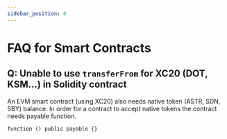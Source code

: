 ```yaml
---
sidebar_position: 6
---
```


# FAQ for Smart Contracts

## Q: Unable to use `transferFrom` for XC20 (DOT, KSM...) in Solidity contract

An EVM smart contract (using XC20) also needs native token (ASTR, SDN, SBY) balance. In order for a contract to accept native tokens the contract needs payable function.

```solidity
function () public payable {}
```
